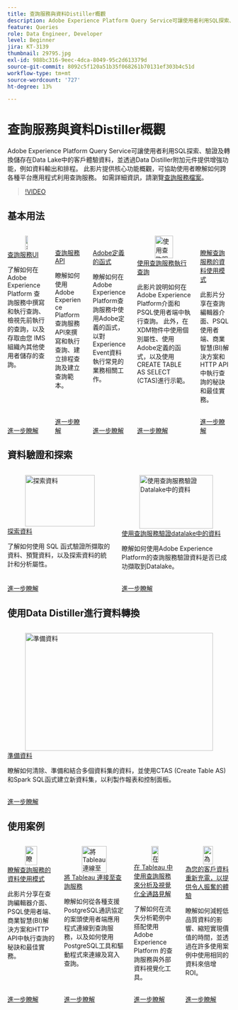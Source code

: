 ```yaml
---
title: 查詢服務與資料Distiller概觀
description: Adobe Experience Platform Query Service可讓使用者利用SQL探索、驗證及轉換儲存在Data Lake中的客戶體驗資料，並透過Data Distiller附加元件提供增強功能，例如資料輸出和排程。 此影片提供核心功能概觀，可協助使用者瞭解如何跨各種平台應用程式利用查詢服務。
feature: Queries
role: Data Engineer, Developer
level: Beginner
jira: KT-3139
thumbnail: 29795.jpg
exl-id: 988bc316-9eec-4dca-8049-95c2d613379d
source-git-commit: 8092c5f120a51b35f068261b70131ef303b4c51d
workflow-type: tm+mt
source-wordcount: '727'
ht-degree: 13%

---
```


# 查詢服務與資料Distiller概觀

Adobe Experience Platform Query Service可讓使用者利用SQL探索、驗證及轉換儲存在Data Lake中的客戶體驗資料，並透過Data Distiller附加元件提供增強功能，例如資料輸出和排程。 此影片提供核心功能概觀，可協助使用者瞭解如何跨各種平台應用程式利用查詢服務。 如需詳細資訊，請瀏覽[查詢服務檔案](https://experienceleague.adobe.com/zh-hant/docs/experience-platform/query/home)。

>[!VIDEO](https://video.tv.adobe.com/v/29795?learn=on&enablevpops)

## 基本用法

<!-- CARDS
* query-service-ui.md
* query-service-api.md
* adobe-defined-functions.md
* run-queries.md
* understanding-data-usage-patterns-with-query-service.md
-->
<!-- START CARDS HTML - DO NOT MODIFY BY HAND -->
<div class="columns">
    <div class="column is-half-tablet is-half-desktop is-one-third-widescreen" aria-label="Query Service UI">
        <div class="card" style="height: 100%; display: flex; flex-direction: column; height: 100%;">
            <div class="card-image">
                <figure class="image x-is-16by9">
                    <a href="query-service-ui.md" title="查詢服務UI" target="_blank" rel="referrer">
                        <img class="is-bordered-r-small" src="https://video.tv.adobe.com/v/333403?format=jpeg&nocache=1740415310696" alt="查詢服務UI"
                             style="width: 100%; aspect-ratio: 16 / 9; object-fit: cover; overflow: hidden; display: block; margin: auto;">
                    </a>
                </figure>
            </div>
            <div class="card-content is-padded-small" style="display: flex; flex-direction: column; flex-grow: 1; justify-content: space-between;">
                <div class="top-card-content">
                    <p class="headline is-size-6 has-text-weight-bold">
                        <a href="query-service-ui.md" target="_blank" rel="referrer" title="查詢服務UI">查詢服務UI</a>
                    </p>
                    <p class="is-size-6">了解如何在 Adobe Experience Platform 查詢服務中撰寫和執行查詢、檢視先前執行的查詢，以及存取由您 IMS 組織內其他使用者儲存的查詢。</p>
                </div>
                <a href="query-service-ui.md" target="_blank" rel="referrer" class="spectrum-Button spectrum-Button--outline spectrum-Button--primary spectrum-Button--sizeM" style="align-self: flex-start; margin-top: 1rem;">
                    <span class="spectrum-Button-label has-no-wrap has-text-weight-bold">進一步瞭解</span>
                </a>
            </div>
        </div>
    </div>
    <div class="column is-half-tablet is-half-desktop is-one-third-widescreen" aria-label="Query Service API">
        <div class="card" style="height: 100%; display: flex; flex-direction: column; height: 100%;">
            <div class="card-image">
                <figure class="image x-is-16by9">
                    <a href="query-service-api.md" title="查詢服務API" target="_blank" rel="referrer">
                        <img class="is-bordered-r-small" src="https://video.tv.adobe.com/v/333700?format=jpeg&nocache=1740415310716" alt="查詢服務API"
                             style="width: 100%; aspect-ratio: 16 / 9; object-fit: cover; overflow: hidden; display: block; margin: auto;">
                    </a>
                </figure>
            </div>
            <div class="card-content is-padded-small" style="display: flex; flex-direction: column; flex-grow: 1; justify-content: space-between;">
                <div class="top-card-content">
                    <p class="headline is-size-6 has-text-weight-bold">
                        <a href="query-service-api.md" target="_blank" rel="referrer" title="查詢服務API">查詢服務API</a>
                    </p>
                    <p class="is-size-6">瞭解如何使用Adobe Experience Platform查詢服務API來撰寫和執行查詢、建立排程查詢及建立查詢範本。</p>
                </div>
                <a href="query-service-api.md" target="_blank" rel="referrer" class="spectrum-Button spectrum-Button--outline spectrum-Button--primary spectrum-Button--sizeM" style="align-self: flex-start; margin-top: 1rem;">
                    <span class="spectrum-Button-label has-no-wrap has-text-weight-bold">進一步瞭解</span>
                </a>
            </div>
        </div>
    </div>
    <div class="column is-half-tablet is-half-desktop is-one-third-widescreen" aria-label="Adobe Defined Functions">
        <div class="card" style="height: 100%; display: flex; flex-direction: column; height: 100%;">
            <div class="card-image">
                <figure class="image x-is-16by9">
                    <a href="adobe-defined-functions.md" title="Adobe定義的函式" target="_blank" rel="referrer">
                        <img class="is-bordered-r-small" src="https://video.tv.adobe.com/v/333701?format=jpeg&nocache=1740415310668" alt="Adobe定義的函式"
                             style="width: 100%; aspect-ratio: 16 / 9; object-fit: cover; overflow: hidden; display: block; margin: auto;">
                    </a>
                </figure>
            </div>
            <div class="card-content is-padded-small" style="display: flex; flex-direction: column; flex-grow: 1; justify-content: space-between;">
                <div class="top-card-content">
                    <p class="headline is-size-6 has-text-weight-bold">
                        <a href="adobe-defined-functions.md" target="_blank" rel="referrer" title="Adobe定義的函式">Adobe定義的函式</a>
                    </p>
                    <p class="is-size-6">瞭解如何在Adobe Experience Platform查詢服務中使用Adobe定義的函式，以對Experience Event資料執行常見的業務相關工作。</p>
                </div>
                <a href="adobe-defined-functions.md" target="_blank" rel="referrer" class="spectrum-Button spectrum-Button--outline spectrum-Button--primary spectrum-Button--sizeM" style="align-self: flex-start; margin-top: 1rem;">
                    <span class="spectrum-Button-label has-no-wrap has-text-weight-bold">進一步瞭解</span>
                </a>
            </div>
        </div>
    </div>
    <div class="column is-half-tablet is-half-desktop is-one-third-widescreen" aria-label="Run Queries with Query Service">
        <div class="card" style="height: 100%; display: flex; flex-direction: column; height: 100%;">
            <div class="card-image">
                <figure class="image x-is-16by9">
                    <a href="run-queries.md" title="使用查詢服務執行查詢" target="_blank" rel="referrer">
                        <img class="is-bordered-r-small" src="https://video.tv.adobe.com/v/29796?format=jpeg&nocache=1740415310683" alt="使用查詢服務執行查詢"
                             style="width: 100%; aspect-ratio: 16 / 9; object-fit: cover; overflow: hidden; display: block; margin: auto;">
                    </a>
                </figure>
            </div>
            <div class="card-content is-padded-small" style="display: flex; flex-direction: column; flex-grow: 1; justify-content: space-between;">
                <div class="top-card-content">
                    <p class="headline is-size-6 has-text-weight-bold">
                        <a href="run-queries.md" target="_blank" rel="referrer" title="使用查詢服務執行查詢">使用查詢服務執行查詢</a>
                    </p>
                    <p class="is-size-6">此影片說明如何在Adobe Experience Platform介面和PSQL使用者端中執行查詢。 此外，在XDM物件中使用個別屬性、使用Adobe定義的函式，以及使用CREATE TABLE AS SELECT (CTAS)進行示範。</p>
                </div>
                <a href="run-queries.md" target="_blank" rel="referrer" class="spectrum-Button spectrum-Button--outline spectrum-Button--primary spectrum-Button--sizeM" style="align-self: flex-start; margin-top: 1rem;">
                    <span class="spectrum-Button-label has-no-wrap has-text-weight-bold">進一步瞭解</span>
                </a>
            </div>
        </div>
    </div>
    <div class="column is-half-tablet is-half-desktop is-one-third-widescreen" aria-label="Understanding Data Usage Patterns with Query Service">
        <div class="card" style="height: 100%; display: flex; flex-direction: column; height: 100%;">
            <div class="card-image">
                <figure class="image x-is-16by9">
                    <a href="understanding-data-usage-patterns-with-query-service.md" title="瞭解透過查詢服務的資料使用模式" target="_blank" rel="referrer">
                        <img class="is-bordered-r-small" src="https://video.tv.adobe.com/v/29811?format=jpeg&nocache=1740415310706" alt="瞭解透過查詢服務的資料使用模式"
                             style="width: 100%; aspect-ratio: 16 / 9; object-fit: cover; overflow: hidden; display: block; margin: auto;">
                    </a>
                </figure>
            </div>
            <div class="card-content is-padded-small" style="display: flex; flex-direction: column; flex-grow: 1; justify-content: space-between;">
                <div class="top-card-content">
                    <p class="headline is-size-6 has-text-weight-bold">
                        <a href="understanding-data-usage-patterns-with-query-service.md" target="_blank" rel="referrer" title="瞭解透過查詢服務的資料使用模式">瞭解查詢服務的資料使用模式</a>
                    </p>
                    <p class="is-size-6">此影片分享在查詢編輯器介面、PSQL使用者端、商業智慧(BI)解決方案和HTTP API中執行查詢的秘訣和最佳實務。</p>
                </div>
                <a href="understanding-data-usage-patterns-with-query-service.md" target="_blank" rel="referrer" class="spectrum-Button spectrum-Button--outline spectrum-Button--primary spectrum-Button--sizeM" style="align-self: flex-start; margin-top: 1rem;">
                    <span class="spectrum-Button-label has-no-wrap has-text-weight-bold">進一步瞭解</span>
                </a>
            </div>
        </div>
    </div>
</div>
<!-- END CARDS HTML - DO NOT MODIFY BY HAND -->

## 資料驗證和探索

<!-- CARDS
* explore-data.md
* validate-data-in-the-datalake.md
* 
-->
<!-- START CARDS HTML - DO NOT MODIFY BY HAND -->
<div class="columns">
    <div class="column is-half-tablet is-half-desktop is-one-third-widescreen" aria-label="Explore data">
        <div class="card" style="height: 100%; display: flex; flex-direction: column; height: 100%;">
            <div class="card-image">
                <figure class="image x-is-16by9">
                    <a href="explore-data.md" title="探索資料" target="_blank" rel="referrer">
                        <img class="is-bordered-r-small" src="https://video.tv.adobe.com/v/333415?format=jpeg&nocache=1740415312087" alt="探索資料"
                             style="width: 100%; aspect-ratio: 16 / 9; object-fit: cover; overflow: hidden; display: block; margin: auto;">
                    </a>
                </figure>
            </div>
            <div class="card-content is-padded-small" style="display: flex; flex-direction: column; flex-grow: 1; justify-content: space-between;">
                <div class="top-card-content">
                    <p class="headline is-size-6 has-text-weight-bold">
                        <a href="explore-data.md" target="_blank" rel="referrer" title="探索資料">探索資料</a>
                    </p>
                    <p class="is-size-6">了解如何使用 SQL 函式驗證所擷取的資料、預覽資料，以及探索資料的統計和分析屬性。</p>
                </div>
                <a href="explore-data.md" target="_blank" rel="referrer" class="spectrum-Button spectrum-Button--outline spectrum-Button--primary spectrum-Button--sizeM" style="align-self: flex-start; margin-top: 1rem;">
                    <span class="spectrum-Button-label has-no-wrap has-text-weight-bold">進一步瞭解</span>
                </a>
            </div>
        </div>
    </div>
    <div class="column is-half-tablet is-half-desktop is-one-third-widescreen" aria-label="Validate data in the datalake with Query Service">
        <div class="card" style="height: 100%; display: flex; flex-direction: column; height: 100%;">
            <div class="card-image">
                <figure class="image x-is-16by9">
                    <a href="validate-data-in-the-datalake.md" title="使用查詢服務驗證Datalake中的資料" target="_blank" rel="referrer">
                        <img class="is-bordered-r-small" src="https://video.tv.adobe.com/v/3445688?format=jpeg&nocache=1740415312076&captions=chi_hant" alt="使用查詢服務驗證Datalake中的資料"
                             style="width: 100%; aspect-ratio: 16 / 9; object-fit: cover; overflow: hidden; display: block; margin: auto;">
                    </a>
                </figure>
            </div>
            <div class="card-content is-padded-small" style="display: flex; flex-direction: column; flex-grow: 1; justify-content: space-between;">
                <div class="top-card-content">
                    <p class="headline is-size-6 has-text-weight-bold">
                        <a href="validate-data-in-the-datalake.md" target="_blank" rel="referrer" title="使用查詢服務驗證Datalake中的資料">使用查詢服務驗證datalake中的資料</a>
                    </p>
                    <p class="is-size-6">瞭解如何使用Adobe Experience Platform的查詢服務驗證資料是否已成功擷取到Datalake。</p>
                </div>
                <a href="validate-data-in-the-datalake.md" target="_blank" rel="referrer" class="spectrum-Button spectrum-Button--outline spectrum-Button--primary spectrum-Button--sizeM" style="align-self: flex-start; margin-top: 1rem;">
                    <span class="spectrum-Button-label has-no-wrap has-text-weight-bold">進一步瞭解</span>
                </a>
            </div>
        </div>
    </div>
</div>
<!-- END CARDS HTML - DO NOT MODIFY BY HAND -->

## 使用Data Distiller進行資料轉換

<!-- CARDS
* 
* prepare-data.md
* 
-->
<!-- START CARDS HTML - DO NOT MODIFY BY HAND -->
<div class="columns">
    <div class="column is-half-tablet is-half-desktop is-one-third-widescreen" aria-label="Prepare data">
        <div class="card" style="height: 100%; display: flex; flex-direction: column; height: 100%;">
            <div class="card-image">
                <figure class="image x-is-16by9">
                    <a href="prepare-data.md" title="準備資料" target="_blank" rel="referrer">
                        <img class="is-bordered-r-small" src="https://video.tv.adobe.com/v/333699?format=jpeg&nocache=1740415313086" alt="準備資料"
                             style="width: 100%; aspect-ratio: 16 / 9; object-fit: cover; overflow: hidden; display: block; margin: auto;">
                    </a>
                </figure>
            </div>
            <div class="card-content is-padded-small" style="display: flex; flex-direction: column; flex-grow: 1; justify-content: space-between;">
                <div class="top-card-content">
                    <p class="headline is-size-6 has-text-weight-bold">
                        <a href="prepare-data.md" target="_blank" rel="referrer" title="準備資料">準備資料</a>
                    </p>
                    <p class="is-size-6">瞭解如何清除、準備和結合多個資料集的資料，並使用CTAS (Create Table AS)和Spark SQL函式建立新資料集，以利製作報表和控制面板。</p>
                </div>
                <a href="prepare-data.md" target="_blank" rel="referrer" class="spectrum-Button spectrum-Button--outline spectrum-Button--primary spectrum-Button--sizeM" style="align-self: flex-start; margin-top: 1rem;">
                    <span class="spectrum-Button-label has-no-wrap has-text-weight-bold">進一步瞭解</span>
                </a>
            </div>
        </div>
    </div>
</div>
<!-- END CARDS HTML - DO NOT MODIFY BY HAND -->

## 使用案例

<!-- CARDS
* understanding-data-usage-patterns-with-query-service.md
* psql-client-tableau.md
* analyze-and-visualize.md
* recharge-your-customer-data.md
-->
<!-- START CARDS HTML - DO NOT MODIFY BY HAND -->
<div class="columns">
    <div class="column is-half-tablet is-half-desktop is-one-third-widescreen" aria-label="Understanding Data Usage Patterns with Query Service">
        <div class="card" style="height: 100%; display: flex; flex-direction: column; height: 100%;">
            <div class="card-image">
                <figure class="image x-is-16by9">
                    <a href="understanding-data-usage-patterns-with-query-service.md" title="瞭解透過查詢服務的資料使用模式" target="_blank" rel="referrer">
                        <img class="is-bordered-r-small" src="https://video.tv.adobe.com/v/29811?format=jpeg&nocache=1740415313190" alt="瞭解透過查詢服務的資料使用模式"
                             style="width: 100%; aspect-ratio: 16 / 9; object-fit: cover; overflow: hidden; display: block; margin: auto;">
                    </a>
                </figure>
            </div>
            <div class="card-content is-padded-small" style="display: flex; flex-direction: column; flex-grow: 1; justify-content: space-between;">
                <div class="top-card-content">
                    <p class="headline is-size-6 has-text-weight-bold">
                        <a href="understanding-data-usage-patterns-with-query-service.md" target="_blank" rel="referrer" title="瞭解透過查詢服務的資料使用模式">瞭解查詢服務的資料使用模式</a>
                    </p>
                    <p class="is-size-6">此影片分享在查詢編輯器介面、PSQL使用者端、商業智慧(BI)解決方案和HTTP API中執行查詢的秘訣和最佳實務。</p>
                </div>
                <a href="understanding-data-usage-patterns-with-query-service.md" target="_blank" rel="referrer" class="spectrum-Button spectrum-Button--outline spectrum-Button--primary spectrum-Button--sizeM" style="align-self: flex-start; margin-top: 1rem;">
                    <span class="spectrum-Button-label has-no-wrap has-text-weight-bold">進一步瞭解</span>
                </a>
            </div>
        </div>
    </div>
    <div class="column is-half-tablet is-half-desktop is-one-third-widescreen" aria-label="Connect Tableau to Query Service">
        <div class="card" style="height: 100%; display: flex; flex-direction: column; height: 100%;">
            <div class="card-image">
                <figure class="image x-is-16by9">
                    <a href="psql-client-tableau.md" title="將Tableau連線至查詢服務" target="_blank" rel="referrer">
                        <img class="is-bordered-r-small" src="https://video.tv.adobe.com/v/333702?format=jpeg&nocache=1740415313229" alt="將Tableau連線至查詢服務"
                             style="width: 100%; aspect-ratio: 16 / 9; object-fit: cover; overflow: hidden; display: block; margin: auto;">
                    </a>
                </figure>
            </div>
            <div class="card-content is-padded-small" style="display: flex; flex-direction: column; flex-grow: 1; justify-content: space-between;">
                <div class="top-card-content">
                    <p class="headline is-size-6 has-text-weight-bold">
                        <a href="psql-client-tableau.md" target="_blank" rel="referrer" title="將Tableau連線至查詢服務">將 Tableau 連接至查詢服務</a>
                    </p>
                    <p class="is-size-6">瞭解如何從各種支援PostgreSQL通訊協定的案頭使用者端應用程式連線到查詢服務，以及如何使用PostgreSQL工具和驅動程式來連線及寫入查詢。</p>
                </div>
                <a href="psql-client-tableau.md" target="_blank" rel="referrer" class="spectrum-Button spectrum-Button--outline spectrum-Button--primary spectrum-Button--sizeM" style="align-self: flex-start; margin-top: 1rem;">
                    <span class="spectrum-Button-label has-no-wrap has-text-weight-bold">進一步瞭解</span>
                </a>
            </div>
        </div>
    </div>
    <div class="column is-half-tablet is-half-desktop is-one-third-widescreen" aria-label="Analyze and visualize omni-channel insights in Tableau using Query Service">
        <div class="card" style="height: 100%; display: flex; flex-direction: column; height: 100%;">
            <div class="card-image">
                <figure class="image x-is-16by9">
                    <a href="analyze-and-visualize.md" title="在Tableau中使用查詢服務來分析及視覺化全通路見解" target="_blank" rel="referrer">
                        <img class="is-bordered-r-small" src="https://video.tv.adobe.com/v/342115?format=jpeg&nocache=1740415313204" alt="在Tableau中使用查詢服務來分析及視覺化全通路見解"
                             style="width: 100%; aspect-ratio: 16 / 9; object-fit: cover; overflow: hidden; display: block; margin: auto;">
                    </a>
                </figure>
            </div>
            <div class="card-content is-padded-small" style="display: flex; flex-direction: column; flex-grow: 1; justify-content: space-between;">
                <div class="top-card-content">
                    <p class="headline is-size-6 has-text-weight-bold">
                        <a href="analyze-and-visualize.md" target="_blank" rel="referrer" title="在Tableau中使用查詢服務來分析及視覺化全通路見解">在 Tableau 中使用查詢服務來分析及視覺化全通路見解</a>
                    </p>
                    <p class="is-size-6">了解如何在流失分析範例中搭配使用 Adobe Experience Platform 的查詢服務與外部資料視覺化工具。</p>
                </div>
                <a href="analyze-and-visualize.md" target="_blank" rel="referrer" class="spectrum-Button spectrum-Button--outline spectrum-Button--primary spectrum-Button--sizeM" style="align-self: flex-start; margin-top: 1rem;">
                    <span class="spectrum-Button-label has-no-wrap has-text-weight-bold">進一步瞭解</span>
                </a>
            </div>
        </div>
    </div>
    <div class="column is-half-tablet is-half-desktop is-one-third-widescreen" aria-label="Recharge your customer data to deliver electrifying experiences">
        <div class="card" style="height: 100%; display: flex; flex-direction: column; height: 100%;">
            <div class="card-image">
                <figure class="image x-is-16by9">
                    <a href="recharge-your-customer-data.md" title="為您的客戶資料重新充電，提供絕佳的體驗" target="_blank" rel="referrer">
                        <img class="is-bordered-r-small" src="https://video.tv.adobe.com/v/3454957?format=jpeg&nocache=1740415313218&captions=chi_hant" alt="為您的客戶資料重新充電，提供絕佳的體驗"
                             style="width: 100%; aspect-ratio: 16 / 9; object-fit: cover; overflow: hidden; display: block; margin: auto;">
                    </a>
                </figure>
            </div>
            <div class="card-content is-padded-small" style="display: flex; flex-direction: column; flex-grow: 1; justify-content: space-between;">
                <div class="top-card-content">
                    <p class="headline is-size-6 has-text-weight-bold">
                        <a href="recharge-your-customer-data.md" target="_blank" rel="referrer" title="為您的客戶資料重新充電，提供絕佳的體驗">為您的客戶資料重新充電，以提供令人振奮的體驗</a>
                    </p>
                    <p class="is-size-6">瞭解如何減輕低品質資料的影響、縮短實現價值的時間，並透過在許多使用案例中使用相同的資料來倍增ROI。</p>
                </div>
                <a href="recharge-your-customer-data.md" target="_blank" rel="referrer" class="spectrum-Button spectrum-Button--outline spectrum-Button--primary spectrum-Button--sizeM" style="align-self: flex-start; margin-top: 1rem;">
                    <span class="spectrum-Button-label has-no-wrap has-text-weight-bold">進一步瞭解</span>
                </a>
            </div>
        </div>
    </div>
</div>
<!-- END CARDS HTML - DO NOT MODIFY BY HAND -->